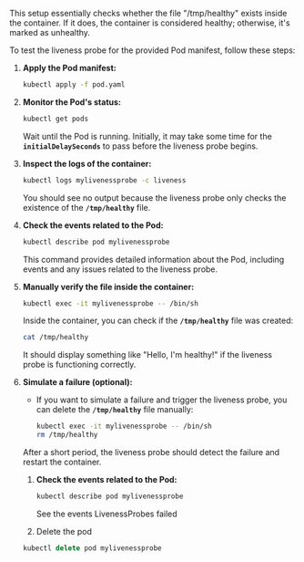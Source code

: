 This setup essentially checks whether the file "/tmp/healthy" exists inside the container. If it does, the container is considered healthy; otherwise, it's marked as unhealthy.

To test the liveness probe for the provided Pod manifest, follow these steps:

1. **Apply the Pod manifest:**
    
    ```bash
    kubectl apply -f pod.yaml
    ```
    
2. **Monitor the Pod's status:**
    
    ```bash
    kubectl get pods
    ```
    
    Wait until the Pod is running. Initially, it may take some time for the **`initialDelaySeconds`** to pass before the liveness probe begins.
    
3. **Inspect the logs of the container:**
    
    ```bash
    kubectl logs mylivenessprobe -c liveness
    ```
    
    You should see no output because the liveness probe only checks the existence of the **`/tmp/healthy`** file.
    
4. **Check the events related to the Pod:**
    
    ```bash
    kubectl describe pod mylivenessprobe
    ```
    
    This command provides detailed information about the Pod, including events and any issues related to the liveness probe.
    
5. **Manually verify the file inside the container:**
    
    ```bash
    kubectl exec -it mylivenessprobe -- /bin/sh
    ```
    
    Inside the container, you can check if the **`/tmp/healthy`** file was created:
    
    ```bash
    cat /tmp/healthy
    ```
    
    It should display something like "Hello, I'm healthy!" if the liveness probe is functioning correctly.
    
6. **Simulate a failure (optional):**
    - If you want to simulate a failure and trigger the liveness probe, you can delete the **`/tmp/healthy`** file manually:
        
        ```bash
        kubectl exec -it mylivenessprobe -- /bin/sh
        rm /tmp/healthy
        ```
        
    
    After a short period, the liveness probe should detect the failure and restart the container.
    
    1. **Check the events related to the Pod:**
        
        ```bash
        kubectl describe pod mylivenessprobe
        ```
        
        See the events LivenessProbes failed 
        
    2. Delete the pod 
    
    ```jsx
    kubectl delete pod mylivenessprobe
    ```
    
    ###